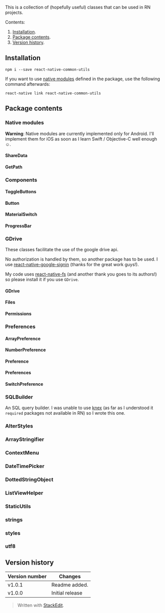 This is a collection of (hopefully useful) classes that can be used in RN projects.

Contents:

 1. [Installation](#installation).
 2. [Package contents](#packageContents).
 3. [Version history](#versionHistory).

## <a id="installation">Installation</a>
    npm i --save react-native-common-utils
If you want to use [native modules](#NativeModules) defined in the package, use the following command afterwards:

    react-native link react-native-common-utils

## <a id="packageContents">Package contents</a>

### <a id="nativeModules">Native modules</a>
**Warning**: Native modules are currently implemented only for Android. I'll implement them for iOS as soon as I learn Swift / Objective-C well enough &#x263a;.
#### ShareData
#### GetPath

### Components
#### ToggleButtons
#### Button
#### MaterialSwitch
#### ProgressBar
### GDrive
These classes facilitate the use of the google drive api.

No authorization is handled by them, so another package has to be used. I use [react-native-google-signin](https://www.npmjs.com/package/react-native-google-signin) (thanks for the great work guys!).

My code uses [react-native-fs](https://www.npmjs.com/package/react-native-fs) (and another thank you goes to its authors!) so please install it if you use `GDrive`.

#### GDrive
#### Files
#### Permissions
### Preferences
#### ArrayPreference
#### NumberPreference
#### Preference
#### Preferences
#### SwitchPreference
### SQLBuilder
An SQL query builder. I was unable to use [knex](http://knexjs.org/) (as far as I understood it `required` packages not available in RN) so I wrote this one.
### AlterStyles
### ArrayStringifier
### ContextMenu
### DateTimePicker
### DottedStringObject
### ListViewHelper
### StaticUtils
### strings
### styles
### utf8

## <a id="versionHistory">Version history</a>
Version number|Changes
-|-
v1.0.1|Readme added.
v1.0.0|Initial release

> Written with [StackEdit](https://stackedit.io/).
